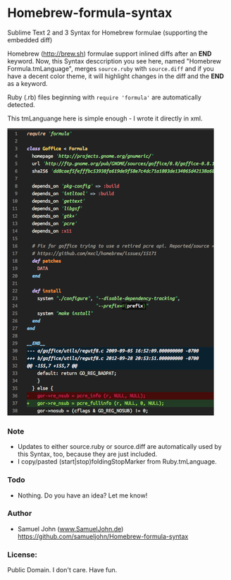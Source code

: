 Homebrew-formula-syntax
=======================

Sublime Text 2 and 3 Syntax for Homebrew formulae (supporting the embedded diff)

Homebrew (http://brew.sh) formulae support inlined diffs after an
__END__ keyword. Now, this Syntax desccription you see here, named
"Homebrew Formula.tmLanguage", merges `source.ruby` with `source.diff` and
if you have a decent color theme, it will highlight changes in the diff
and the __END__ as a keyword.

Ruby (.rb) files beginning with `require 'formula'` are automatically
detected.

This tmLanguange here is simple enough - I wrote it directly in xml.

![Screenshot](./screenshot.png)

### Note
-   Updates to either source.ruby or source.diff are automatically
    used by this Syntax, too, because they are just included.
-   I copy/pasted (start|stop)foldingStopMarker from
    Ruby.tmLanguage.

### Todo
-   Nothing. Do you have an idea? Let me know!

### Author
-   Samuel John (www.SamuelJohn.de)
    https://github.com/samueljohn/Homebrew-formula-syntax

### License:
Public Domain. I don't care. Have fun.
